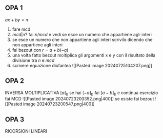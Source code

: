 ## OPA 1 
$ax+by=n$
1. fare mcd
2. $mcd|n?$ fai $n/mcd$ e vedi se esce un numero che appartiene agli interi
3. se esce un numero che non appartiene agli interi scrivilo dicendo che non appartiene agli interi
4. fai bezout con $r=a+b(-q)$
5. una volta fatto bezout moltiplica gli argomenti x e y con il risultato della divisione tra $n$ e $mcd$
6. scrivere equazione diofantea 
![[Pasted image 20240725104207.png]]

## OPA 2
INVERSA MOLTIPLICATIVA
$[a]_b$
se hai $[-a]_b$ fai $[a-b]_b$ e continua esercizio
fai MCD
![[Pasted image 20240723200352.png|400]]
se esiste fai bezout
![[Pasted image 20240723200547.png|400]]
## OPA 3
RICORSIONI LINEARI
